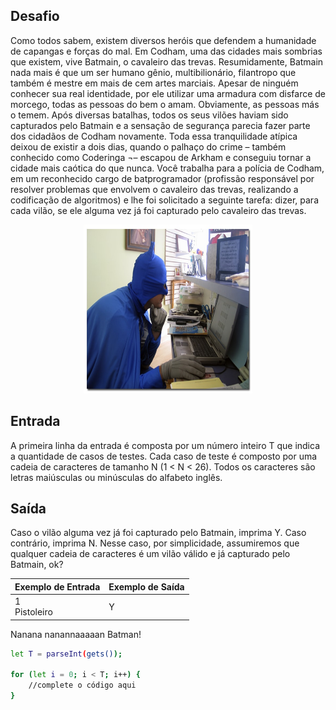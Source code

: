 ## Desafio

Como todos sabem, existem diversos heróis que defendem a humanidade de capangas e forças do mal. Em Codham, uma das cidades mais sombrias que existem, vive Batmain, o cavaleiro das trevas. Resumidamente, Batmain nada mais é que um ser humano gênio, multibilionário, filantropo que também é mestre em mais de cem artes marciais. Apesar de ninguém conhecer sua real identidade, por ele utilizar uma armadura com disfarce de morcego, todas as pessoas do bem o amam. Obviamente, as pessoas más o temem. Após diversas batalhas, todos os seus vilões haviam sido capturados pelo Batmain e a sensação de segurança parecia fazer parte dos cidadãos de Codham novamente. Toda essa tranquilidade atípica deixou de existir a dois dias, quando o palhaço do crime – também conhecido como Coderinga ¬– escapou de Arkham e conseguiu tornar a cidade mais caótica do que nunca. Você trabalha para a polícia de Codham, em um reconhecido cargo de batprogramador (profissão responsável por resolver problemas que envolvem o cavaleiro das trevas, realizando a codificação de algoritmos) e lhe foi solicitado a seguinte tarefa: dizer, para cada vilão, se ele alguma vez já foi capturado pelo cavaleiro das trevas.

<p align="center">
	<img src="../../../../assets/batmain.png" width="270" height="270">
</p>


## Entrada

A primeira linha da entrada é composta por um número inteiro T que indica a quantidade de casos de testes. Cada caso de teste é composto por uma cadeia de caracteres de tamanho N (1 < N < 26). Todos os caracteres são letras maiúsculas ou minúsculas do alfabeto inglês.

## Saída

Caso o vilão alguma vez já foi capturado pelo Batmain, imprima Y. Caso contrário, imprima N. Nesse caso, por simplicidade, assumiremos que qualquer cadeia de caracteres é um vilão válido e já capturado pelo Batmain, ok?


| Exemplo de Entrada | Exemplo de Saída|
| ---|--- |
| 1<br />Pistoleiro | Y |
 
Nanana nanannaaaaan Batman!

	
```bash
let T = parseInt(gets());

for (let i = 0; i < T; i++) {
	//complete o código aqui
}

```
	


